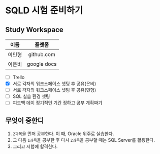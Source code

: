 # SQLD 시험 준비하기

## Study Workspace

| 이름 | 플랫폼 |
|:---:|:---:|
|이민형|github.com|
|이은비|google docs|

- [ ] Trello
- [X] 서로 각자의 워크스페이스 셋팅 후 공유(은비)
- [ ] 서로 각자의 워크스페이스 셋팅 후 공유(민형)
- [ ] SQL 실습 환경 셋팅
- [ ] 피드백 데이 정기적인 기간 정하고 공부 계획짜기

## 무엇이 중한디
 1. `2과목`을 먼저 공부한다. 이 때, Oracle 위주로 실습한다.
 1. 그 다음 `1과목`을 공부한 후 다시 `2과목`을 공부할 때는 SQL Server를 활용한다.
 1. 그리고 시험에 합격한다.

